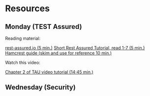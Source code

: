# Resources

## Monday (TEST Assured)

Reading material:

 [rest-assured.io (5 min.)](http://rest-assured.io/)
 [Short Rest Assured Tutorial, read 1-7 (5 min.)](https://www.baeldung.com/rest-assured-tutorial)
 [Hamcrest guide (skim and use for reference 10 min.)](https://www.baeldung.com/java-junit-hamcrest-guide)

Watch this video:

[Chapter 2 of TAU video tutorial (14:45 min.)](https://testautomationu.applitools.com/automating-your-api-tests-with-rest-assured/chapter2.html)

## Wednesday (Security)


